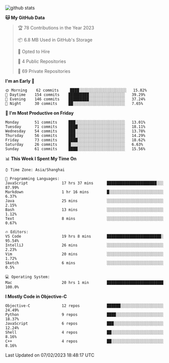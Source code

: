 
![github stats](https://github-readme-stats.vercel.app/api?username=ChesterYue&show_icons=true&count_private=true)

<!-- ![wakatime](https://github-readme-stats.vercel.app/api/wakatime?username=ChesterYue&layout=compact) -->

<!-- ![wakatime](https://github-readme-stats.vercel.app/api/top-langs/?username=ChesterYue&layout=compact) -->

<!--START_SECTION:waka-->
**🐱 My GitHub Data** 

> 🏆 78 Contributions in the Year 2023
 > 
> 📦 6.8 MB Used in GitHub's Storage 
 > 
> 💼 Opted to Hire
 > 
> 📜 4 Public Repositories 
 > 
> 🔑 69 Private Repositories  
 > 
**I'm an Early 🐤** 

```text
🌞 Morning    62 commits     ████░░░░░░░░░░░░░░░░░░░░░   15.82% 
🌆 Daytime    154 commits    █████████░░░░░░░░░░░░░░░░   39.29% 
🌃 Evening    146 commits    █████████░░░░░░░░░░░░░░░░   37.24% 
🌙 Night      30 commits     ██░░░░░░░░░░░░░░░░░░░░░░░   7.65%

```
📅 **I'm Most Productive on Friday** 

```text
Monday       51 commits     ███░░░░░░░░░░░░░░░░░░░░░░   13.01% 
Tuesday      71 commits     ████░░░░░░░░░░░░░░░░░░░░░   18.11% 
Wednesday    54 commits     ███░░░░░░░░░░░░░░░░░░░░░░   13.78% 
Thursday     56 commits     ███░░░░░░░░░░░░░░░░░░░░░░   14.29% 
Friday       73 commits     ████░░░░░░░░░░░░░░░░░░░░░   18.62% 
Saturday     26 commits     █░░░░░░░░░░░░░░░░░░░░░░░░   6.63% 
Sunday       61 commits     ████░░░░░░░░░░░░░░░░░░░░░   15.56%

```


📊 **This Week I Spent My Time On** 

```text
⌚︎ Time Zone: Asia/Shanghai

💬 Programming Languages: 
JavaScript               17 hrs 37 mins      ██████████████████████░░░   87.99% 
Markdown                 1 hr 16 mins        █░░░░░░░░░░░░░░░░░░░░░░░░   6.37% 
Java                     25 mins             ░░░░░░░░░░░░░░░░░░░░░░░░░   2.15% 
Bash                     13 mins             ░░░░░░░░░░░░░░░░░░░░░░░░░   1.12% 
Text                     8 mins              ░░░░░░░░░░░░░░░░░░░░░░░░░   0.67%

🔥 Editors: 
VS Code                  19 hrs 8 mins       ████████████████████████░   95.54% 
IntelliJ                 26 mins             ░░░░░░░░░░░░░░░░░░░░░░░░░   2.23% 
Vim                      20 mins             ░░░░░░░░░░░░░░░░░░░░░░░░░   1.72% 
Sketch                   6 mins              ░░░░░░░░░░░░░░░░░░░░░░░░░   0.5%

💻 Operating System: 
Mac                      20 hrs 1 min        █████████████████████████   100.0%

```

**I Mostly Code in Objective-C** 

```text
Objective-C              12 repos            ██████░░░░░░░░░░░░░░░░░░░   24.49% 
Python                   9 repos             ████░░░░░░░░░░░░░░░░░░░░░   18.37% 
JavaScript               6 repos             ███░░░░░░░░░░░░░░░░░░░░░░   12.24% 
Shell                    4 repos             ██░░░░░░░░░░░░░░░░░░░░░░░   8.16% 
C++                      4 repos             ██░░░░░░░░░░░░░░░░░░░░░░░   8.16%

```



 Last Updated on 07/02/2023 18:48:17 UTC
<!--END_SECTION:waka-->